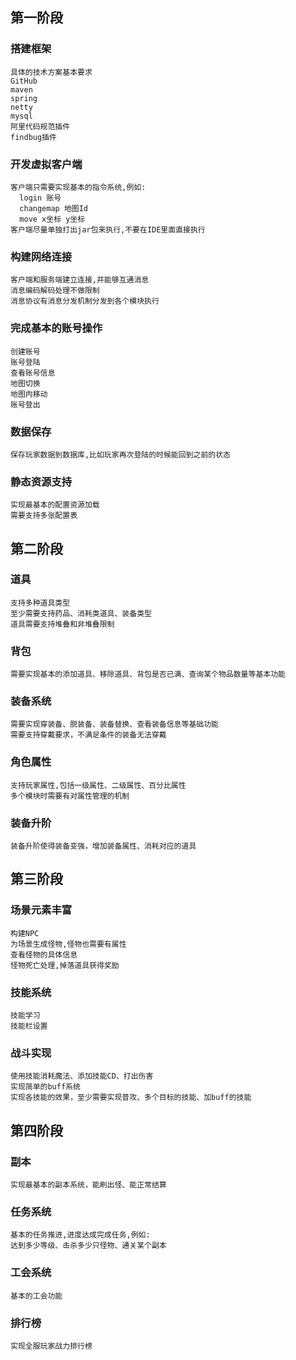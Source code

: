 ## 第一阶段

### 搭建框架
	具体的技术方案基本要求
	GitHub
	maven
	spring
	netty
	mysql
	阿里代码规范插件
	findbug插件

### 开发虚拟客户端
	客户端只需要实现基本的指令系统,例如:
	  login 账号
	  changemap 地图Id
	  move x坐标 y坐标
	客户端尽量单独打出jar包来执行,不要在IDE里面直接执行

### 构建网络连接
	客户端和服务端建立连接,并能够互通消息
	消息编码解码处理不做限制
	消息协议有消息分发机制分发到各个模块执行

### 完成基本的账号操作
	创建账号
	账号登陆
	查看账号信息
	地图切换
	地图内移动
	账号登出

### 数据保存
	保存玩家数据到数据库,比如玩家再次登陆的时候能回到之前的状态

### 静态资源支持
	实现最基本的配置资源加载
	需要支持多张配置表


## 第二阶段

### 道具
	支持多种道具类型
	至少需要支持药品、消耗类道具、装备类型
	道具需要支持堆叠和非堆叠限制

### 背包
	需要实现基本的添加道具、移除道具、背包是否已满、查询某个物品数量等基本功能

### 装备系统
	需要实现穿装备、脱装备、装备替换、查看装备信息等基础功能
	需要支持穿戴要求，不满足条件的装备无法穿戴

### 角色属性
	支持玩家属性,包括一级属性、二级属性、百分比属性
	多个模块时需要有对属性管理的机制

### 装备升阶
	装备升阶使得装备变强，增加装备属性、消耗对应的道具


## 第三阶段

### 场景元素丰富
	构建NPC
	为场景生成怪物,怪物也需要有属性
	查看怪物的具体信息
	怪物死亡处理,掉落道具获得奖励

### 技能系统
	技能学习
	技能栏设置

### 战斗实现
	使用技能消耗魔法、添加技能CD、打出伤害
	实现简单的buff系统
	实现各技能的效果，至少需要实现普攻、多个目标的技能、加buff的技能


## 第四阶段

### 副本
	实现最基本的副本系统，能刷出怪、能正常结算

### 任务系统
	基本的任务推进,进度达成完成任务,例如:
	达到多少等级、击杀多少只怪物、通关某个副本

### 工会系统
	基本的工会功能

### 排行榜
	实现全服玩家战力排行榜

